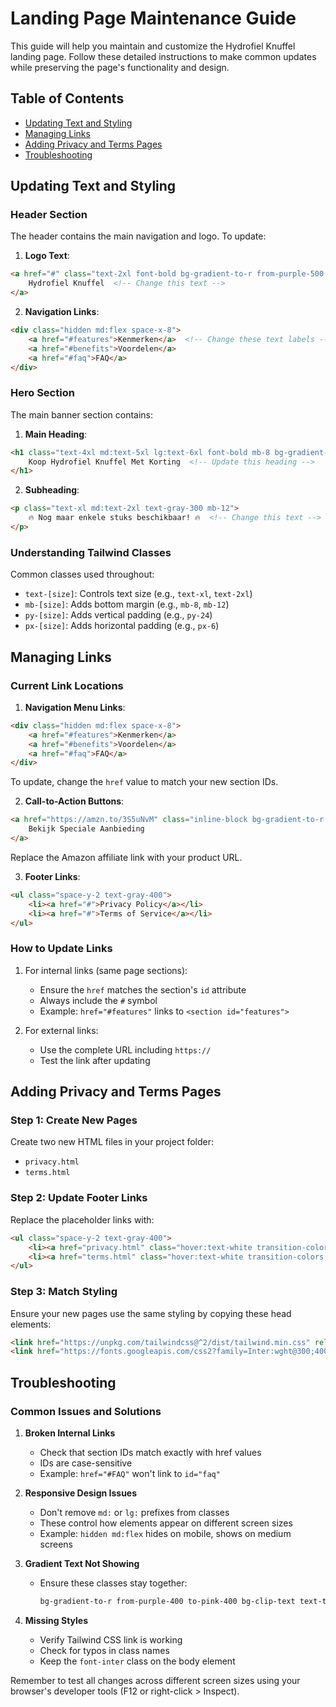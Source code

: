 # Landing Page Maintenance Guide

This guide will help you maintain and customize the Hydrofiel Knuffel landing page. Follow these detailed instructions to make common updates while preserving the page's functionality and design.

## Table of Contents
- [Updating Text and Styling](#updating-text-and-styling)
- [Managing Links](#managing-links)
- [Adding Privacy and Terms Pages](#adding-privacy-and-terms-pages)
- [Troubleshooting](#troubleshooting)

## Updating Text and Styling

### Header Section
The header contains the main navigation and logo. To update:

1. **Logo Text**:
```html
<a href="#" class="text-2xl font-bold bg-gradient-to-r from-purple-500 to-pink-500 bg-clip-text text-transparent">
    Hydrofiel Knuffel  <!-- Change this text -->
</a>
```

2. **Navigation Links**:
```html
<div class="hidden md:flex space-x-8">
    <a href="#features">Kenmerken</a>  <!-- Change these text labels -->
    <a href="#benefits">Voordelen</a>
    <a href="#faq">FAQ</a>
</div>
```

### Hero Section
The main banner section contains:

1. **Main Heading**:
```html
<h1 class="text-4xl md:text-5xl lg:text-6xl font-bold mb-8 bg-gradient-to-r from-purple-400 to-pink-400 bg-clip-text text-transparent">
    Koop Hydrofiel Knuffel Met Korting  <!-- Update this heading -->
</h1>
```

2. **Subheading**:
```html
<p class="text-xl md:text-2xl text-gray-300 mb-12">
    🔥 Nog maar enkele stuks beschikbaar! 🔥  <!-- Change this text -->
</p>
```

### Understanding Tailwind Classes
Common classes used throughout:
- `text-[size]`: Controls text size (e.g., `text-xl`, `text-2xl`)
- `mb-[size]`: Adds bottom margin (e.g., `mb-8`, `mb-12`)
- `py-[size]`: Adds vertical padding (e.g., `py-24`)
- `px-[size]`: Adds horizontal padding (e.g., `px-6`)

## Managing Links

### Current Link Locations

1. **Navigation Menu Links**:
```html
<div class="hidden md:flex space-x-8">
    <a href="#features">Kenmerken</a>
    <a href="#benefits">Voordelen</a>
    <a href="#faq">FAQ</a>
</div>
```
To update, change the `href` value to match your new section IDs.

2. **Call-to-Action Buttons**:
```html
<a href="https://amzn.to/3S5uNvM" class="inline-block bg-gradient-to-r...">
    Bekijk Speciale Aanbieding
</a>
```
Replace the Amazon affiliate link with your product URL.

3. **Footer Links**:
```html
<ul class="space-y-2 text-gray-400">
    <li><a href="#">Privacy Policy</a></li>
    <li><a href="#">Terms of Service</a></li>
</ul>
```

### How to Update Links
1. For internal links (same page sections):
   - Ensure the `href` matches the section's `id` attribute
   - Always include the `#` symbol
   - Example: `href="#features"` links to `<section id="features">`

2. For external links:
   - Use the complete URL including `https://`
   - Test the link after updating

## Adding Privacy and Terms Pages

### Step 1: Create New Pages
Create two new HTML files in your project folder:
- `privacy.html`
- `terms.html`

### Step 2: Update Footer Links
Replace the placeholder links with:

```html
<ul class="space-y-2 text-gray-400">
    <li><a href="privacy.html" class="hover:text-white transition-colors duration-300">Privacy Policy</a></li>
    <li><a href="terms.html" class="hover:text-white transition-colors duration-300">Terms of Service</a></li>
</ul>
```

### Step 3: Match Styling
Ensure your new pages use the same styling by copying these head elements:

```html
<link href="https://unpkg.com/tailwindcss@^2/dist/tailwind.min.css" rel="stylesheet">
<link href="https://fonts.googleapis.com/css2?family=Inter:wght@300;400;500;600;700&display=swap" rel="stylesheet">
```

## Troubleshooting

### Common Issues and Solutions

1. **Broken Internal Links**
   - Check that section IDs match exactly with href values
   - IDs are case-sensitive
   - Example: `href="#FAQ"` won't link to `id="faq"`

2. **Responsive Design Issues**
   - Don't remove `md:` or `lg:` prefixes from classes
   - These control how elements appear on different screen sizes
   - Example: `hidden md:flex` hides on mobile, shows on medium screens

3. **Gradient Text Not Showing**
   - Ensure these classes stay together:
     ```html
     bg-gradient-to-r from-purple-400 to-pink-400 bg-clip-text text-transparent
     ```

4. **Missing Styles**
   - Verify Tailwind CSS link is working
   - Check for typos in class names
   - Keep the `font-inter` class on the body element

Remember to test all changes across different screen sizes using your browser's developer tools (F12 or right-click > Inspect).